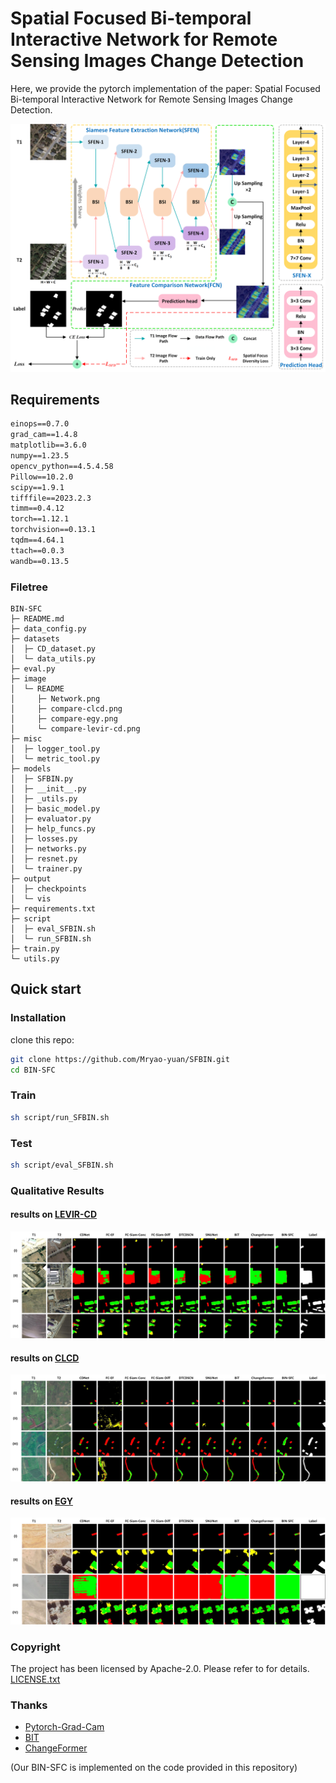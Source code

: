 # Spatial Focused Bi-temporal Interactive Network for Remote Sensing Images Change Detection

Here, we provide the pytorch implementation of the paper: Spatial Focused Bi-temporal Interactive Network for Remote Sensing Images Change Detection.

![](./image/README/Network.png)


## Requirements

```txt
einops==0.7.0
grad_cam==1.4.8
matplotlib==3.6.0
numpy==1.23.5
opencv_python==4.5.4.58
Pillow==10.2.0
scipy==1.9.1
tifffile==2023.2.3
timm==0.4.12
torch==1.12.1
torchvision==0.13.1
tqdm==4.64.1
ttach==0.0.3
wandb==0.13.5
```

### Filetree

```
BIN-SFC
├─ README.md
├─ data_config.py
├─ datasets
│  ├─ CD_dataset.py
│  └─ data_utils.py
├─ eval.py
├─ image
│  └─ README
│     ├─ Network.png
│     ├─ compare-clcd.png
│     ├─ compare-egy.png
│     └─ compare-levir-cd.png
├─ misc
│  ├─ logger_tool.py
│  └─ metric_tool.py
├─ models
│  ├─ SFBIN.py
│  ├─ __init__.py
│  ├─ _utils.py
│  ├─ basic_model.py
│  ├─ evaluator.py
│  ├─ help_funcs.py
│  ├─ losses.py
│  ├─ networks.py
│  ├─ resnet.py
│  └─ trainer.py
├─ output
│  ├─ checkpoints
│  └─ vis
├─ requirements.txt
├─ script
│  ├─ eval_SFBIN.sh
│  └─ run_SFBIN.sh
├─ train.py
└─ utils.py

```

## Quick start

### Installation

clone this repo:

```sh
git clone https://github.com/Mryao-yuan/SFBIN.git
cd BIN-SFC
```

### Train

```sh
sh script/run_SFBIN.sh
``` 

### Test

```sh
sh script/eval_SFBIN.sh
``` 

### Qualitative Results

#### results on [LEVIR-CD](https://www.mdpi.com/2072-4292/12/10/1662/pdf)
![](./image/README/compare-levir-cd.png)

#### results on [CLCD](https://ieeexplore.ieee.org/abstract/document/10145434)
![](./image/README/compare-clcd.png)

#### results on [EGY](https://ieeexplore.ieee.org/iel7/4609443/4609444/09780164.pdf)
![](./image/README/compare-egy.png)

### Copyright

The project has been licensed by Apache-2.0. Please refer to for details. [LICENSE.txt](https://github.com/Mryao-yuan/BIN-SFC/LICENSE.txt)

### Thanks

* [Pytorch-Grad-Cam](https://github.com/jacobgil/pytorch-grad-cam)
* [BIT](https://github.com/justchenhao/BIT_CD)
* [ChangeFormer](https://github.com/wgcban/ChangeFormer)

(Our BIN-SFC is implemented on the code provided in this repository)

